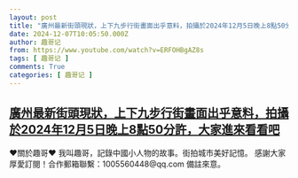 ```yaml
---
layout: post
title: "廣州最新街頭現狀，上下九步行街畫面出乎意料，拍攝於2024年12月5日晚上8點50分許，大家進來看看吧"
date: 2024-12-07T10:05:50.000Z
author: 趣哥记
from: https://www.youtube.com/watch?v=ERFOHBgAZ8s
tags: [ 趣哥记 ]
comments: True
categories: [ 趣哥记 ]
---
```

<!--1733565950000-->
[廣州最新街頭現狀，上下九步行街畫面出乎意料，拍攝於2024年12月5日晚上8點50分許，大家進來看看吧](https://www.youtube.com/watch?v=ERFOHBgAZ8s)
------

<div>
♥關於趣哥♥  我叫趣哥，記錄中國小人物的故事。街拍城市美好記憶。  感謝大家厚愛訂閱！合作郵箱聯繫：1005560448@qq.com 備註來意。
</div>
